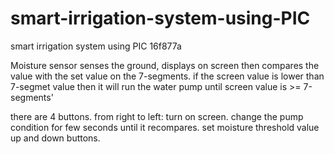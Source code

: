 # smart-irrigation-system-using-PIC
smart irrigation system using PIC 16f877a

Moisture sensor senses the ground, displays on screen then compares the value with the set value on the 7-segments.
if the screen value is lower than 7-segmet value then it will run the water pump until screen value is >= 7-segments'

there are 4 buttons. from right to left: turn on screen. change the pump condition for few seconds until it recompares. set moisture threshold value up and down buttons.


